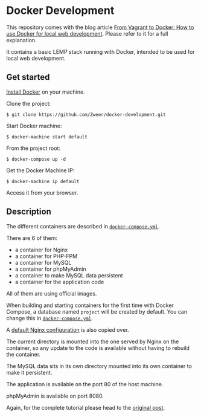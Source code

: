 # Docker Development

This repository comes with the blog article [From Vagrant to Docker: How to use Docker for local web development](http://blog.osteel.me/posts/2015/12/18/from-vagrant-to-docker-how-to-use-docker-for-local-web-development.html "From Vagrant to Docker: How to use Docker for local web development"). Please refer to it for a full explanation.

It contains a basic LEMP stack running with Docker, intended to be used for local web development.

## Get started

[Install Docker](https://docs.docker.com/engine/installation/ "Install Docker Engine") on your machine.

Clone the project:

    $ git clone https://github.com/Zweer/docker-development.git
    
Start Docker machine:

    $ docker-machine start default

From the project root:

    $ docker-compose up -d

Get the Docker Machine IP:

    $ docker-machine ip default

Access it from your browser.

## Description

The different containers are described in [`docker-compose.yml`](https://github.com/Zweer/docker-development/blob/master/docker-compose.yml).

There are 6 of them:

 - a container for Nginx
 - a container for PHP-FPM
 - a container for MySQL
 - a container for phpMyAdmin
 - a container to make MySQL data persistent
 - a container for the application code

All of them are using official images.

When building and starting containers for the first time with Docker Compose, a database named `project` will be created by default. You can change this in [`docker-compose.yml`](https://github.com/Zweer/docker-development/blob/master/docker-compose.yml).

A [default Nginx configuration](https://github.com/Zweer/docker-development/blob/master/nginx/default.conf) is also copied over.

The current directory is mounted into the one served by Nginx on the container, so any update to the code is available without having to rebuild the container.

The MySQL data sits in its own directory mounted into its own container to make it persistent.

The application is available on the port 80 of the host machine.

phpMyAdmin is available on port 8080.

Again, for the complete tutorial please head to the [original post](http://blog.osteel.me/posts/2015/12/18/from-vagrant-to-docker-how-to-use-docker-for-local-web-development.html "From Vagrant to Docker: How to use Docker for local web development").